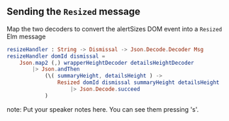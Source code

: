 ##  Sending the `Resized` message

Map the two decoders to convert the alertSizes DOM event
into a `Resized` Elm message

```elm
resizeHandler : String -> Dismissal -> Json.Decode.Decoder Msg
resizeHandler domId dismissal =
    Json.map2 (,) wrapperHeightDecoder detailsHeightDecoder
        |> Json.andThen
            (\( summaryHeight, detailsHeight ) ->
                Resized domId dismissal summaryHeight detailsHeight
                    |> Json.Decode.succeed
            )
```

note:
    Put your speaker notes here.
    You can see them pressing 's'.
